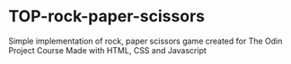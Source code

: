 # TOP-rock-paper-scissors

Simple implementation of rock, paper scissors game created for The Odin Project Course
Made with HTML, CSS and Javascript

